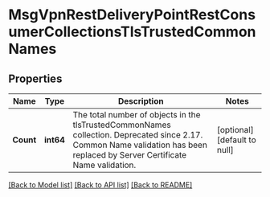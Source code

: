 # MsgVpnRestDeliveryPointRestConsumerCollectionsTlsTrustedCommonNames

## Properties
Name | Type | Description | Notes
------------ | ------------- | ------------- | -------------
**Count** | **int64** | The total number of objects in the tlsTrustedCommonNames collection. Deprecated since 2.17. Common Name validation has been replaced by Server Certificate Name validation. | [optional] [default to null]

[[Back to Model list]](../README.md#documentation-for-models) [[Back to API list]](../README.md#documentation-for-api-endpoints) [[Back to README]](../README.md)

